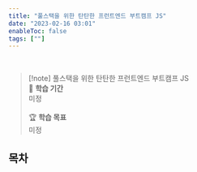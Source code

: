 ```yaml
---
title: "풀스택을 위한 탄탄한 프런트엔드 부트캠프 JS"
date: "2023-02-16 03:01"
enableToc: false
tags: [""]
---
```


<br>

> [!note] 풀스택을 위한 탄탄한 프런트엔드 부트캠프 JS
> <br>
> 📅 **학습 기간** <br>
> 미정
><br><br>
> 🏆 **학습 목표** <br>
> 미정

## 목차
